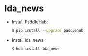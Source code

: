 # lda_news
* Install PaddleHub: 

    ```bash
    $ pip install --upgrade paddlehub
    ```

* Install lda_news: 

    ```bash
    $ hub install lda_news
    ```
